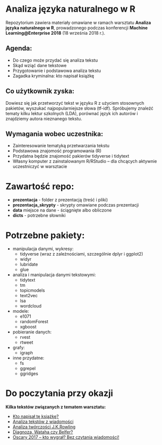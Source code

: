 # Analiza języka naturalnego w R


Repozytorium zawiera materiały omawiane w ramach warsztatu **Analiza języka naturalnego w R**, prowadzonego podczas konferencji **Machine Learning@Enterprise 2018** (18 września 2018 r.).

## Agenda:

* Do czego może przydać się analiza tekstu
* Skąd wziąć dane tekstowe
* Przygotowanie i podstawowa analiza tekstu
* Zagadka kryminalna: kto napisał książkę

## Co użytkownik zyska:

Dowiesz się jak przetworzyć tekst w języku R z użyciem stosownych pakietów, wyszukać najpopularniejsze słowa (tf-idf). Spróbujemy znaleźć tematy kilku lektur szkolnych (LDA), porównać język ich autorów i znajdziemy autora nieznanego tekstu.

## Wymagania wobec uczestnika:

* Zainteresowanie tematyką przetwarzania tekstu
* Podstawowa znajomość programowania (R)
* Przydatna będzie znajomość pakierów tidyverse i tidytext
* Własny komputer z zainstalowanym R/RStudio – dla chcących aktywnie uczestniczyć w warsztacie


# Zawartość repo:

* **prezentacja** - folder z prezentacją (treść i pliki)
* **prezentacja_skrypty** - skrypty omawiane podczas prezentacji
* **data** miejsce na dane - ściągnięte albo obliczone
* **dicts** - potrzebne słowniki


# Potrzebne pakiety:

* manipulacja danymi, wykresy: 
    + tidyverse (wraz z zależnościami, szczególnie dplyr i ggplot2)
    + widyr
    + lubridate
    + glue
* analiza i manipulacja danymi tekstowymi:
    + tidytext
    + tm
    + topicmodels
    + text2vec
    + lsa
    + wordcloud
* modele:
    + e1071
    + randomForest
    + xgboost
* pobieranie danych: 
    + rvest
    + rtweet
* grafy:
    + igraph
* inne przydatne:
    + fs
    + ggrepel
    + ggridges


# Do poczytania przy okazji

**Kilka tekstów związanych z tematem warsztatu:**

* [Kto napisał tę książkę?](http://prokulski.net/index.php/2017/06/30/kto-napisal-te-ksiazke/)
* [Analiza tekstów z wiadomości](http://prokulski.net/index.php/2017/09/14/analiza-tekstow-z-wiadomosci/)
* [Analiza twórczości J.K.Rowling](http://prokulski.net/index.php/2017/07/03/analiza-tworczosci-j-k-rowling/)
* [Diagnoza, Wataha czy Belfer?](http://prokulski.net/index.php/2017/12/29/diagnoza-wataha-czy-belfer/)
* [Oscary 2017 – kto wygrał? Bez czytania wiadomości!](http://prokulski.net/index.php/2017/02/27/oscary-2017-kto-wygral-bez-czytania-wiadomosci/)
